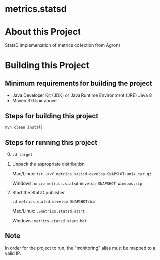 # metrics.statsd

# About this Project
StatsD implementation of metrics collection from Agrona

# Building this Project

## Minimum requirements for building the project
* Java Developer Kit (JDK) or Java Runtime Environment (JRE) Java 8 
* Maven 3.0.5 or above

## Steps for building this project
`mvn clean install`

## Steps for running this project
0. `cd target`
1. Unpack the appropriate distribution

   Mac/Linux: `tar -xvf metrics.statsd-develop-SNAPSHOT-unix.tar.gz`

   Windows: `unzip metrics.statsd-develop-SNAPSHOT-windows.zip`
2. Start the StatsD publisher 

   `cd metrics.statsd-develop-SNAPSHOT/bin`

   Mac/Linux: `./metrics.statsd.start`

   Windows: `metrics.statsd.start.bat`

## Note
In order for the project to run, the "monitoring" alias must be mapped to a valid IP.

